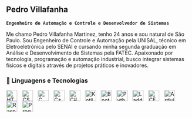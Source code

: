 ## Pedro Villafanha

**`Engenheiro de Automação e Controle e Desenvolvedor de Sistemas`**

Me chamo Pedro Villafanha Martinez, tenho 24 anos e sou natural de São Paulo. Sou Engenheiro de Controle e Automação pela UNISAL, técnico em Eletroeletrônica pelo SENAI e cursando minha segunda graduação em Análise e Desenvolvimento de Sistemas pela FATEC.
Apaixonado por tecnologia, programação e automação industrial, busco integrar sistemas físicos e digitais através de projetos práticos e inovadores.

### 🤖 Linguagens e Tecnologias

<img 
    align="left" 
    alt="HTML"
    title="HTML" 
    width="30px" 
    style="padding-right: 10px;" 
    src="https://cdn.jsdelivr.net/gh/devicons/devicon@latest/icons/html5/html5-original.svg" 
/>
<img 
    align="left" 
    alt="CSS" 
    title="CSS"
    width="30px" 
    style="padding-right: 10px;" 
    src="https://cdn.jsdelivr.net/gh/devicons/devicon@latest/icons/css3/css3-original.svg" 
/>
<img 
    align="left" 
    alt="C" 
    title="C"
    width="30px" 
    style="padding-right: 10px;" 
    src="https://cdn.jsdelivr.net/gh/devicons/devicon@latest/icons/c/c-original.svg" 
/>
<img 
    align="left" 
    alt="C++"
    title="C++" 
    width="30px" 
    style="padding-right: 10px;" 
    src="https://cdn.jsdelivr.net/gh/devicons/devicon@latest/icons/cplusplus/cplusplus-original.svg" 
/>
<img 
    align="left" 
    alt="C#"
    title="C#" 
    width="30px" 
    style="padding-right: 10px;" 
    src="https://cdn.jsdelivr.net/gh/devicons/devicon@latest/icons/csharp/csharp-original.svg" 
/>
<img 
    align="left" 
    alt="Kotlin" 
    title="Kotlin"
    width="30px" 
    style="padding-right: 10px;" 
    src="https://cdn.jsdelivr.net/gh/devicons/devicon@latest/icons/kotlin/kotlin-original.svg" 
/>
<img 
    align="left" 
    alt="Bootstrap"
    title="Bootstrap" 
    width="30px" 
    style="padding-right: 10px;" 
    src="https://cdn.jsdelivr.net/gh/devicons/devicon@latest/icons/bootstrap/bootstrap-original.svg" 
/>
<img 
    align="left" 
    alt="Python" 
    title="Python"
    width="30px" 
    style="padding-right: 10px;" 
    src="https://cdn.jsdelivr.net/gh/devicons/devicon@latest/icons/python/python-original.svg" 
/>
<img 
    align="left" 
    alt="Ladder" 
    title="Ladder"
    width="30px" 
    style="padding-right: 10px;" 
    src="https://cdn.jsdelivr.net/gh/devicons/devicon@latest/icons/tailwindcss/tailwindcss-original.svg" 
/>
<img 
    align="left" 
    alt="CFC" 
    title="CFC"
    width="30px" 
    style="padding-right: 10px;" 
    src="https://cdn.jsdelivr.net/gh/devicons/devicon@latest/icons/sass/sass-original.svg" 
/>
<img 
    align="left" 
    alt="Arduino" 
    title="Arduino"
    width="30px" 
    style="padding-right: 10px;" 
    src="https://cdn.jsdelivr.net/gh/devicons/devicon@latest/icons/arduino/arduino-original.svg" 
/>
<img 
    align="left" 
    alt="Raspberrypi" 
    title="Raspberrypi"
    width="30px" 
    style="padding-right: 10px;" 
    src="https://cdn.jsdelivr.net/gh/devicons/devicon@latest/icons/raspberrypi/raspberrypi-original.svg" 
/>
<img 
    align="left" 
    alt="Prog Integrada" 
    title="Prog Integrada"
    width="30px" 
    style="padding-right: 10px;" 
    src="https://cdn.jsdelivr.net/gh/devicons/devicon@latest/icons/embeddedc/embeddedc-plain.svg" 
/>
